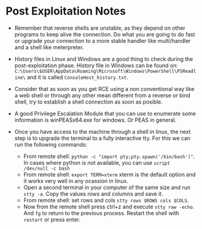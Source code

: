 # Post Exploitation Notes

- Remember that reverse shells are unstable, as they depend on other programs to keep alive the connection. Do what you are going to do fast or upgrade your connection to a more stable handler like multi/handler and a shell like meterpreter.

- History files in Linux and Windows are a good thing to check during the post-exploitation phase. History file in Windows can be found on: `C:\Users\$USER\AppData\Roaming\Microsoft\Windows\PowerShell\PSReadline\` and it is called `ConsoleHost_history.txt`.

- Consider that as soon as you get RCE using a non conventional way like a web shell or through any other mean different from a reverse or bind shell, try to establish a shell connection as soon as posible.

- A good Privilege Escalation Module that you can use to enumerate some information is winPEASx64.exe for windows. Or PEAS in general.

- Once you have access to the machine through a shell in linux, the next step is to upgrade the terminal to a fully interactive tty. For this we can run the following commands:
    + From remote shell: `python -c "import pty;pty.spawn('/bin/bash')"`. In cases where python is not available, you can use `script /dev/null -c bash`
    + From remote shell: `export TERM=xterm` xterm is the default option and it works very well in any ocassion in linux.
    + Open a second terminal in your computer of the same size and run `stty -a`. Copy the values rows and columns and save it.
    + From remote shell: set rows and cols `stty rows $ROWS cols $COLS`.
    + Now from the remote shell press ctrl+z and execute `stty raw -echo`. And `fg` to return to the previous process. Restart the shell with `restart` or press enter.
